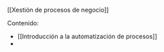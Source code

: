 [[Xestión de procesos de negocio]]

Contenido:
+ [[Introducción a la automatización de procesos]]
+ 